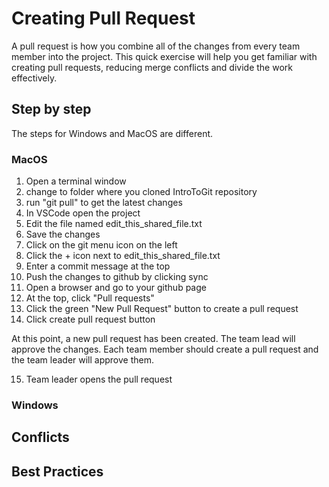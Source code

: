 # Creating Pull Request

A pull request is how you combine all of the changes from every team member into the project. This quick exercise will help you get familiar with creating pull requests, reducing merge conflicts and divide the work effectively.

## Step by step

The steps for Windows and MacOS are different.

### MacOS

1. Open a terminal window
2. change to folder where you cloned IntroToGit repository
3. run "git pull" to get the latest changes
4. In VSCode open the project
5. Edit the file named edit_this_shared_file.txt
6. Save the changes
7. Click on the git menu icon on the left
8. Click the + icon next to edit_this_shared_file.txt
9. Enter a commit message at the top
10. Push the changes to github by clicking sync
11. Open a browser and go to your github page
12. At the top, click "Pull requests"
13. Click the green "New Pull Request" button to create a pull request
14. Click create pull request button

At this point, a new pull request has been created. The team lead will approve the changes. Each team member should create a pull request and the team leader will approve them.

15. Team leader opens the pull request

### Windows


## Conflicts


## Best Practices


